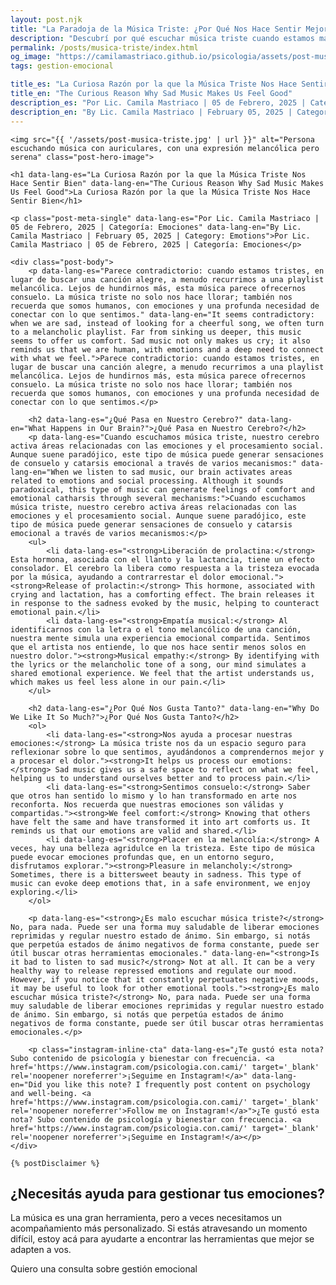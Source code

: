 ```yaml
---
layout: post.njk
title: "La Paradoja de la Música Triste: ¿Por Qué Nos Hace Sentir Mejor? | Blog Camila Mastriaco"
description: "Descubrí por qué escuchar música triste cuando estamos mal puede ser reconfortante. La ciencia detrás de la liberación de prolactina, la empatía y la catarsis emocional."
permalink: /posts/musica-triste/index.html
og_image: "https://camilamastriaco.github.io/psicologia/assets/post-musica-triste.jpg"
tags: gestion-emocional

title_es: "La Curiosa Razón por la que la Música Triste Nos Hace Sentir Bien"
title_en: "The Curious Reason Why Sad Music Makes Us Feel Good"
description_es: "Por Lic. Camila Mastriaco | 05 de Febrero, 2025 | Categoría: Emociones"
description_en: "By Lic. Camila Mastriaco | February 05, 2025 | Category: Emotions"
---
```





    <img src="{{ '/assets/post-musica-triste.jpg' | url }}" alt="Persona escuchando música con auriculares, con una expresión melancólica pero serena" class="post-hero-image">
    
    <h1 data-lang-es="La Curiosa Razón por la que la Música Triste Nos Hace Sentir Bien" data-lang-en="The Curious Reason Why Sad Music Makes Us Feel Good">La Curiosa Razón por la que la Música Triste Nos Hace Sentir Bien</h1>
<div id="share-buttons-container"></div>

    <p class="post-meta-single" data-lang-es="Por Lic. Camila Mastriaco | 05 de Febrero, 2025 | Categoría: Emociones" data-lang-en="By Lic. Camila Mastriaco | February 05, 2025 | Category: Emotions">Por Lic. Camila Mastriaco | 05 de Febrero, 2025 | Categoría: Emociones</p>
    
    <div class="post-body">
        <p data-lang-es="Parece contradictorio: cuando estamos tristes, en lugar de buscar una canción alegre, a menudo recurrimos a una playlist melancólica. Lejos de hundirnos más, esta música parece ofrecernos consuelo. La música triste no solo nos hace llorar; también nos recuerda que somos humanos, con emociones y una profunda necesidad de conectar con lo que sentimos." data-lang-en="It seems contradictory: when we are sad, instead of looking for a cheerful song, we often turn to a melancholic playlist. Far from sinking us deeper, this music seems to offer us comfort. Sad music not only makes us cry; it also reminds us that we are human, with emotions and a deep need to connect with what we feel.">Parece contradictorio: cuando estamos tristes, en lugar de buscar una canción alegre, a menudo recurrimos a una playlist melancólica. Lejos de hundirnos más, esta música parece ofrecernos consuelo. La música triste no solo nos hace llorar; también nos recuerda que somos humanos, con emociones y una profunda necesidad de conectar con lo que sentimos.</p>

        <h2 data-lang-es="¿Qué Pasa en Nuestro Cerebro?" data-lang-en="What Happens in Our Brain?">¿Qué Pasa en Nuestro Cerebro?</h2>
        <p data-lang-es="Cuando escuchamos música triste, nuestro cerebro activa áreas relacionadas con las emociones y el procesamiento social. Aunque suene paradójico, este tipo de música puede generar sensaciones de consuelo y catarsis emocional a través de varios mecanismos:" data-lang-en="When we listen to sad music, our brain activates areas related to emotions and social processing. Although it sounds paradoxical, this type of music can generate feelings of comfort and emotional catharsis through several mechanisms:">Cuando escuchamos música triste, nuestro cerebro activa áreas relacionadas con las emociones y el procesamiento social. Aunque suene paradójico, este tipo de música puede generar sensaciones de consuelo y catarsis emocional a través de varios mecanismos:</p>
        <ul>
            <li data-lang-es="<strong>Liberación de prolactina:</strong> Esta hormona, asociada con el llanto y la lactancia, tiene un efecto consolador. El cerebro la libera como respuesta a la tristeza evocada por la música, ayudando a contrarrestar el dolor emocional."><strong>Release of prolactin:</strong> This hormone, associated with crying and lactation, has a comforting effect. The brain releases it in response to the sadness evoked by the music, helping to counteract emotional pain.</li>
            <li data-lang-es="<strong>Empatía musical:</strong> Al identificarnos con la letra o el tono melancólico de una canción, nuestra mente simula una experiencia emocional compartida. Sentimos que el artista nos entiende, lo que nos hace sentir menos solos en nuestro dolor."><strong>Musical empathy:</strong> By identifying with the lyrics or the melancholic tone of a song, our mind simulates a shared emotional experience. We feel that the artist understands us, which makes us feel less alone in our pain.</li>
        </ul>

        <h2 data-lang-es="¿Por Qué Nos Gusta Tanto?" data-lang-en="Why Do We Like It So Much?">¿Por Qué Nos Gusta Tanto?</h2>
        <ol>
            <li data-lang-es="<strong>Nos ayuda a procesar nuestras emociones:</strong> La música triste nos da un espacio seguro para reflexionar sobre lo que sentimos, ayudándonos a comprendernos mejor y a procesar el dolor."><strong>It helps us process our emotions:</strong> Sad music gives us a safe space to reflect on what we feel, helping us to understand ourselves better and to process pain.</li>
            <li data-lang-es="<strong>Sentimos consuelo:</strong> Saber que otros han sentido lo mismo y lo han transformado en arte nos reconforta. Nos recuerda que nuestras emociones son válidas y compartidas."><strong>We feel comfort:</strong> Knowing that others have felt the same and have transformed it into art comforts us. It reminds us that our emotions are valid and shared.</li>
            <li data-lang-es="<strong>Placer en la melancolía:</strong> A veces, hay una belleza agridulce en la tristeza. Este tipo de música puede evocar emociones profundas que, en un entorno seguro, disfrutamos explorar."><strong>Pleasure in melancholy:</strong> Sometimes, there is a bittersweet beauty in sadness. This type of music can evoke deep emotions that, in a safe environment, we enjoy exploring.</li>
        </ol>
        
        <p data-lang-es="<strong>¿Es malo escuchar música triste?</strong> No, para nada. Puede ser una forma muy saludable de liberar emociones reprimidas y regular nuestro estado de ánimo. Sin embargo, si notás que perpetúa estados de ánimo negativos de forma constante, puede ser útil buscar otras herramientas emocionales." data-lang-en="<strong>Is it bad to listen to sad music?</strong> Not at all. It can be a very healthy way to release repressed emotions and regulate our mood. However, if you notice that it constantly perpetuates negative moods, it may be useful to look for other emotional tools."><strong>¿Es malo escuchar música triste?</strong> No, para nada. Puede ser una forma muy saludable de liberar emociones reprimidas y regular nuestro estado de ánimo. Sin embargo, si notás que perpetúa estados de ánimo negativos de forma constante, puede ser útil buscar otras herramientas emocionales.</p>

        <p class="instagram-inline-cta" data-lang-es="¿Te gustó esta nota? Subo contenido de psicología y bienestar con frecuencia. <a href='https://www.instagram.com/psicologia.con.cami/' target='_blank' rel='noopener noreferrer'>¡Seguime en Instagram!</a>" data-lang-en="Did you like this note? I frequently post content on psychology and well-being. <a href='https://www.instagram.com/psicologia.con.cami/' target='_blank' rel='noopener noreferrer'>Follow me on Instagram!</a>">¿Te gustó esta nota? Subo contenido de psicología y bienestar con frecuencia. <a href='https://www.instagram.com/psicologia.con.cami/' target='_blank' rel='noopener noreferrer'>¡Seguime en Instagram!</a></p>
    </div>
    
    {% postDisclaimer %}

<section id="cta-post" class="no-padding-bottom" class="animate-on-scroll">
        <h2 data-lang-es="¿Necesitás ayuda para gestionar tus emociones?" data-lang-en="Need help managing your emotions?">¿Necesitás ayuda para gestionar tus emociones?</h2>
        <p data-lang-es="La música es una gran herramienta, pero a veces necesitamos un acompañamiento más personalizado. Si estás atravesando un momento difícil, estoy acá para ayudarte a encontrar las herramientas que mejor se adapten a vos." data-lang-en="Music is a great tool, but sometimes we need more personalized support. If you are going through a difficult time, I am here to help you find the tools that best suit you.">La música es una gran herramienta, pero a veces necesitamos un acompañamiento más personalizado. Si estás atravesando un momento difícil, estoy acá para ayudarte a encontrar las herramientas que mejor se adapten a vos.</p>
        <a 
            class="btn whatsapp-trigger" 
            data-location="post_musica_cta" 
            target="_blank" 
            rel="noopener noreferrer" 
            data-lang-es="Quiero una consulta sobre gestión emocional" 
            data-lang-en="I want a consultation about emotional management" 
            data-whatsapp-es="Hola Camila, leí tu nota sobre la música triste y las emociones, y quisiera consultarte sobre las sesiones." 
            data-whatsapp-en="Hi Camila, I read your note about sad music and emotions, and I would like to ask about the sessions." 
        >Quiero una consulta sobre gestión emocional</a>
    </section>